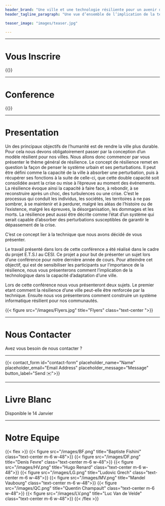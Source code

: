 ```yaml
---
header_brand: "Une ville et une technologie résiliente pour un avenir durable au service de tous."
header_tagline_paragraph: "Une vue d’ensemble de l’implication de la technologie dans la capacité d’adaptation d’une ville suivie d’une projection vers une technologie plus résiliente pour sensibiliser et orienter toute personne intéressée dans la construction d’un avenir plus durable."

teaser_image: "images/teaser.jpg"

---
```




---
# Vous Inscrire

{{<subscribe>}}

---

# Conference

{{<twitch>}}

---

# Presentation

Un des principaux objectifs de l’humanité est de rendre la ville plus durable. Pour cela nous devons obligatoirement passer par la conception d’un modèle résilient pour nos villes. Nous allons donc commencer par vous présenter le thème général de résilience.
Le concept de résilience remet en question la façon de penser le système urbain et ses perturbations. Il peut être défini comme la capacité de la ville à absorber une perturbation, puis à récupérer ses fonctions à la suite de celle-ci, que cette double capacité soit consolidée avant la crise ou mise à l’épreuve au moment des événements. La résilience évoque ainsi la capacité à faire face, à rebondir, à se reconstruire après un choc, des turbulences ou une crise. C’est le processus qui conduit les individus, les sociétés, les territoires à ne pas sombrer, à se maintenir et à perdurer, malgré les aléas de l’histoire ou de l’existence, malgré les épreuves, la désorganisation, les dommages et les morts. La résilience peut aussi être décrite comme l’état d’un système qui serait capable d’absorber des perturbations susceptibles de garantir le dépassement de la crise.
	
C’est ce concept lier à la technique que nous avons décidé de vous présenter.

Le travail présenté dans lors de cette conférence a été réalisé dans le cadre du projet E.T.S.I au CESI. Ce projet a pour but de présenter un sujet lors d’une conférence pour notre dernière année de cours. Pour atteindre cet objectif, qui est de sensibiliser les participants sur l’importance de la résilience, nous vous présenterons comment l’implication de la technologique dans la capacité d’adaptation d’une ville.

Lors de cette conférence nous vous présenteront deux sujets. Le premier etant comment la résilience d’une ville peut-elle être renforcée par la technique. Ensuite nous vos présenterons comment construire un système informatique résilient pour nos communautés.

{{< figure src="/images/Flyers.jpg" title="Flyers" class="text-center ">}}

---

# Nous Contacter

Avez vous besoin de nous contacter ?

---

{{< contact_form id="contact-form" placeholder_name="Name" placeholder_email="Email Address" placeholder_message="Message" button_label="Send ✉️">}}

---

# Livre Blanc

Disponible le 14 Janvier

---

# Notre Equipe
{{< flex >}}
    {{< figure src="/images/BF.png" title="Baptiste Fishini" class="text-center m-6 w-48">}}
    {{< figure src="/images/DF.png" title="Denis Fevre" class="text-center m-6 w-48">}}
    {{< figure src="/images/HV.png" title="Hugo Renard" class="text-center m-6 w-48">}}
    {{< figure src="/images/LG.png" title="Ludovic Grech" class="text-center m-6 w-48">}}
    {{< figure src="/images/MV.png" title="Mandel Vaubourg" class="text-center m-6 w-48">}}
    {{< figure src="/images/QC.png" title="Quentin Champault" class="text-center m-6 w-48">}}
    {{< figure src="/images/LV.png" title="Luc Van de Velde" class="text-center m-6 w-48">}}
{{< /flex >}}
